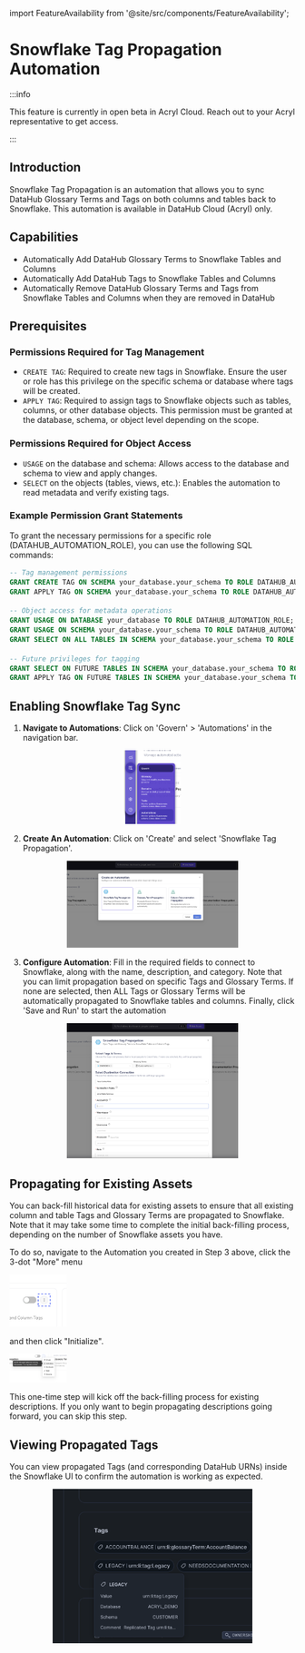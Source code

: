 import FeatureAvailability from '@site/src/components/FeatureAvailability';

# Snowflake Tag Propagation Automation

<FeatureAvailability saasOnly />

:::info

This feature is currently in open beta in Acryl Cloud. Reach out to your Acryl representative to get access.

:::


## Introduction

Snowflake Tag Propagation is an automation that allows you to sync DataHub Glossary Terms and Tags on
both columns and tables back to Snowflake. This automation is available in DataHub Cloud (Acryl) only.

## Capabilities

- Automatically Add DataHub Glossary Terms to Snowflake Tables and Columns
- Automatically Add DataHub Tags to Snowflake Tables and Columns
- Automatically Remove DataHub Glossary Terms and Tags from Snowflake Tables and Columns when they are removed in DataHub

## Prerequisites

### Permissions Required for Tag Management

- `CREATE TAG`: Required to create new tags in Snowflake.
Ensure the user or role has this privilege on the specific schema or database where tags will be created.
- `APPLY TAG`: Required to assign tags to Snowflake objects such as tables, columns, or other database objects.
This permission must be granted at the database, schema, or object level depending on the scope.


### Permissions Required for Object Access

- `USAGE` on the database and schema: Allows access to the database and schema to view and apply changes.
- `SELECT` on the objects (tables, views, etc.): Enables the automation to read metadata and verify existing tags.

### Example Permission Grant Statements

To grant the necessary permissions for a specific role (DATAHUB_AUTOMATION_ROLE), you can use the following SQL commands:

```sql
-- Tag management permissions
GRANT CREATE TAG ON SCHEMA your_database.your_schema TO ROLE DATAHUB_AUTOMATION_ROLE;
GRANT APPLY TAG ON SCHEMA your_database.your_schema TO ROLE DATAHUB_AUTOMATION_ROLE;

-- Object access for metadata operations
GRANT USAGE ON DATABASE your_database TO ROLE DATAHUB_AUTOMATION_ROLE;
GRANT USAGE ON SCHEMA your_database.your_schema TO ROLE DATAHUB_AUTOMATION_ROLE;
GRANT SELECT ON ALL TABLES IN SCHEMA your_database.your_schema TO ROLE DATAHUB_AUTOMATION_ROLE;

-- Future privileges for tagging
GRANT SELECT ON FUTURE TABLES IN SCHEMA your_database.your_schema TO ROLE DATAHUB_AUTOMATION_ROLE;
GRANT APPLY TAG ON FUTURE TABLES IN SCHEMA your_database.your_schema TO ROLE DATAHUB_AUTOMATION_ROLE;
```


## Enabling Snowflake Tag Sync

1. **Navigate to Automations**: Click on 'Govern' > 'Automations' in the navigation bar.

<p align="center">
  <img width="20%" src="https://raw.githubusercontent.com/datahub-project/static-assets/main/imgs/automation/saas/automations-nav-link.png"/>
</p>

2. **Create An Automation**: Click on 'Create' and select 'Snowflake Tag Propagation'.

<p align="center">
  <img width="60%" src="https://raw.githubusercontent.com/datahub-project/static-assets/main/imgs/automation/saas/snowflake-tag-propagation/automation-type.png"/>
</p>

3. **Configure Automation**: Fill in the required fields to connect to Snowflake, along with the name, description, and category.
   Note that you can limit propagation based on specific Tags and Glossary Terms. If none are selected, then ALL Tags or Glossary Terms will be automatically
   propagated to Snowflake tables and columns. Finally, click 'Save and Run' to start the automation

<p align="center">
  <img width="60%" src="https://raw.githubusercontent.com/datahub-project/static-assets/main/imgs/automation/saas/snowflake-tag-propagation/automation-form.png"/>
</p>

## Propagating for Existing Assets

You can back-fill historical data for existing assets to ensure that all existing column and table Tags and Glossary Terms are propagated to Snowflake.
Note that it may take some time to complete the initial back-filling process, depending on the number of Snowflake assets you have.

To do so, navigate to the Automation you created in Step 3 above, click the 3-dot "More" menu

<p align="left">
  <img width="20%" src="https://raw.githubusercontent.com/datahub-project/static-assets/main/imgs/automation/saas/automation-more-menu.png"/>
</p>

and then click "Initialize".

<p align="left">
  <img width="20%" src="https://raw.githubusercontent.com/datahub-project/static-assets/main/imgs/automation/saas/automation-initialize.png"/>
</p>

This one-time step will kick off the back-filling process for existing descriptions. If you only want to begin propagating
descriptions going forward, you can skip this step.

## Viewing Propagated Tags

You can view propagated Tags (and corresponding DataHub URNs) inside the Snowflake UI to confirm the automation is working as expected.

<p align="center">
  <img width="70%" src="https://raw.githubusercontent.com/datahub-project/static-assets/main/imgs/automation/saas/snowflake-tag-propagation/view-snowflake-tags.png"/>
</p>

